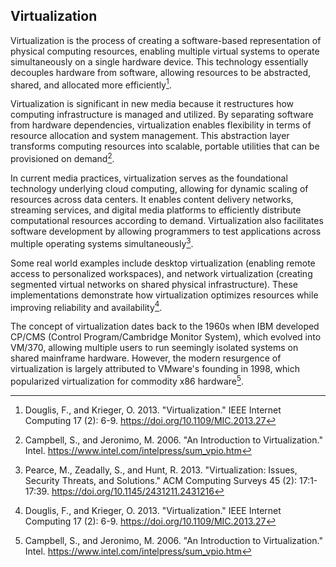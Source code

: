 ## Virtualization

Virtualization is the process of creating a software-based representation of physical computing resources, enabling multiple virtual systems to operate simultaneously on a single hardware device. This technology essentially decouples hardware from software, allowing resources to be abstracted, shared, and allocated more efficiently[^1].

Virtualization is significant in new media because it restructures how computing infrastructure is managed and utilized. By separating software from hardware dependencies, virtualization enables flexibility in terms of resource allocation and system management. This abstraction layer transforms computing resources into scalable, portable utilities that can be provisioned on demand[^2].

In current media practices, virtualization serves as the foundational technology underlying cloud computing, allowing for dynamic scaling of resources across data centers. It enables content delivery networks, streaming services, and digital media platforms to efficiently distribute computational resources according to demand. Virtualization also facilitates software development by allowing programmers to test applications across multiple operating systems simultaneously[^3].

Some real world examples include desktop virtualization (enabling remote access to personalized workspaces), and network virtualization (creating segmented virtual networks on shared physical infrastructure). These implementations demonstrate how virtualization optimizes resources while improving reliability and availability[^1].

The concept of virtualization dates back to the 1960s when IBM developed CP/CMS (Control Program/Cambridge Monitor System), which evolved into VM/370, allowing multiple users to run seemingly isolated systems on shared mainframe hardware. However, the modern resurgence of virtualization is largely attributed to VMware's founding in 1998, which popularized virtualization for commodity x86 hardware[^2].

[^1]: Douglis, F., and Krieger, O. 2013. "Virtualization." IEEE Internet Computing 17 (2): 6-9. https://doi.org/10.1109/MIC.2013.27
[^2]: Campbell, S., and Jeronimo, M. 2006. "An Introduction to Virtualization." Intel. https://www.intel.com/intelpress/sum_vpio.htm
[^3]: Pearce, M., Zeadally, S., and Hunt, R. 2013. "Virtualization: Issues, Security Threats, and Solutions." ACM Computing Surveys 45 (2): 17:1-17:39. https://doi.org/10.1145/2431211.2431216
